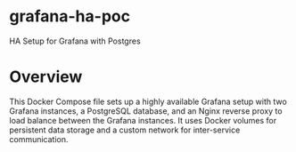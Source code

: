 # grafana-ha-poc
HA Setup for Grafana with Postgres

# Overview
This Docker Compose file sets up a highly available Grafana setup with two Grafana instances, a PostgreSQL database, and an Nginx reverse proxy to load balance between the Grafana instances. 
It uses Docker volumes for persistent data storage and a custom network for inter-service communication.
